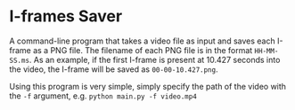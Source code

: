 # I-frames Saver
A command-line program that takes a video file as input and saves each I-frame as a PNG file. The filename of each PNG file is in the format `HH-MM-SS.ms`. As an example, if the first I-frame is present at 10.427 seconds into the video, the I-frame will be saved as `00-00-10.427.png`.

Using this program is very simple, simply specify the path of the video with the `-f` argument, e.g. `python main.py -f video.mp4`